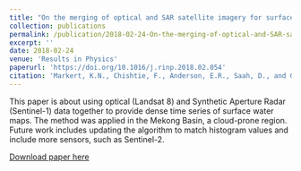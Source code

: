 ```yaml
---
title: "On the merging of optical and SAR satellite imagery for surface water mapping applications"
collection: publications
permalink: /publication/2018-02-24-On-the-merging-of-optical-and-SAR-satellite-imagery-for-surface-water-mapping-applications
excerpt: ''
date: 2018-02-24
venue: 'Results in Physics'
paperurl: 'https://doi.org/10.1016/j.rinp.2018.02.054'
citation: 'Markert, K.N., Chishtie, F., Anderson, E.R., Saah, D., and Griffin, R.E. (2018), On the merging of optical and SAR satellite imagery for surface water mapping applications. Results Phys., 9, pp.275-277,'
---
```

This paper is about using optical (Landsat 8) and Synthetic Aperture Radar (Sentinel-1) data together to provide  dense time series of surface water maps. The method was applied in the Mekong Basin, a cloud-prone region. Future work includes updating the algorithm to match histogram values and include more sensors, such as Sentinel-2.

[Download paper here](http://kmarkert.github.io/files/1-s2.0-S2211379718303048-main.pdf)
